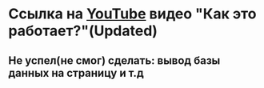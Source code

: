 # Ссылка на [YouTube](https://youtu.be/mZlVOx7BSOs) видео "Как это работает?"(Updated)
## Не успел(не смог) сделать: вывод базы данных на страницу и т.д
